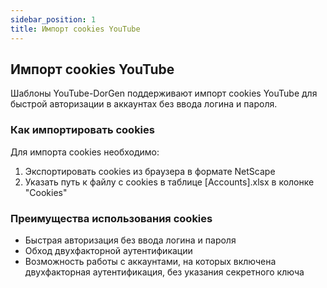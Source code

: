 ```yaml
---
sidebar_position: 1
title: Импорт cookies YouTube
---
```


## Импорт cookies YouTube

Шаблоны YouTube-DorGen поддерживают импорт cookies YouTube для быстрой авторизации в аккаунтах без ввода логина и пароля.

### Как импортировать cookies

Для импорта cookies необходимо:

1. Экспортировать cookies из браузера в формате NetScape
2. Указать путь к файлу с cookies в таблице [Accounts].xlsx в колонке "Cookies"

### Преимущества использования cookies

- Быстрая авторизация без ввода логина и пароля
- Обход двухфакторной аутентификации
- Возможность работы с аккаунтами, на которых включена двухфакторная аутентификация, без указания секретного ключа
